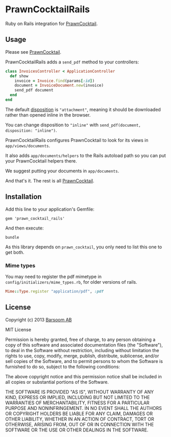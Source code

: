 # PrawnCocktailRails

Ruby on Rails integration for [PrawnCocktail](http://github.com/barsoom/prawn_cocktail).

## Usage

Please see [PrawnCocktail](http://github.com/barsoom/prawn_cocktail).

PrawnCocktailRails adds a `send_pdf` method to your controllers:

``` ruby
class InvoicesController < ApplicationController
  def show
    invoice = Invoice.find(params[:id])
    document = InvoiceDocument.new(invoice)
    send_pdf document
  end
end
```

The default [disposition](https://developer.mozilla.org/en-US/docs/Web/HTTP/Headers/Content-Disposition) is `"attachment"`, meaning it should be downloaded rather than opened inline in the browser.

You can change disposition to `"inline"` with `send_pdf(document, disposition: "inline")`.

PrawnCocktailRails configures PrawnCocktail to look for its views in `app/views/documents`.

It also adds `app/documents/helpers` to the Rails autoload path so you can put your PrawnCocktail helpers there.

We suggest putting your documents in `app/documents`.

And that's it. The rest is all [PrawnCocktail](http://github.com/barsoom/prawn_cocktail).

## Installation

Add this line to your application's Gemfile:

    gem 'prawn_cocktail_rails'

And then execute:

    bundle

As this library depends on `prawn_cocktail`, you only need to list this one to get both.

### Mime types

You may need to register the pdf mimetype in `config/initializers/mime_types.rb`, for older versions of rails.

```ruby
Mime::Type.register "application/pdf", :pdf
```

## License

Copyright (c) 2013 [Barsoom AB](http://barsoom.se)

MIT License

Permission is hereby granted, free of charge, to any person obtaining
a copy of this software and associated documentation files (the
"Software"), to deal in the Software without restriction, including
without limitation the rights to use, copy, modify, merge, publish,
distribute, sublicense, and/or sell copies of the Software, and to
permit persons to whom the Software is furnished to do so, subject to
the following conditions:

The above copyright notice and this permission notice shall be
included in all copies or substantial portions of the Software.

THE SOFTWARE IS PROVIDED "AS IS", WITHOUT WARRANTY OF ANY KIND,
EXPRESS OR IMPLIED, INCLUDING BUT NOT LIMITED TO THE WARRANTIES OF
MERCHANTABILITY, FITNESS FOR A PARTICULAR PURPOSE AND
NONINFRINGEMENT. IN NO EVENT SHALL THE AUTHORS OR COPYRIGHT HOLDERS BE
LIABLE FOR ANY CLAIM, DAMAGES OR OTHER LIABILITY, WHETHER IN AN ACTION
OF CONTRACT, TORT OR OTHERWISE, ARISING FROM, OUT OF OR IN CONNECTION
WITH THE SOFTWARE OR THE USE OR OTHER DEALINGS IN THE SOFTWARE.
